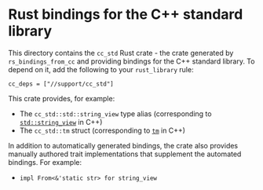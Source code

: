 # Rust bindings for the C++ standard library

This directory contains the `cc_std` Rust crate - the crate generated by
`rs_bindings_from_cc` and providing bindings for the C++ standard library. To
depend on it, add the following to your `rust_library` rule:

```
cc_deps = ["//support/cc_std"]
```

This crate provides, for example:

- The `cc_std::std::string_view` type alias (corresponding to
  [`std::string_view`](https://en.cppreference.com/w/cpp/header/string_view)
  in C++)
- The `cc_std::tm` struct (corresponding to
  [`tm`](https://en.cppreference.com/w/c/chrono/tm)
  in C++)

In addition to automatically generated bindings, the crate also provides
manually authored trait implementations that supplement the automated bindings.
For example:

- `impl From<&'static str> for string_view`
